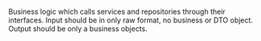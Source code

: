 Business logic which calls services and repositories through their interfaces.
Input should be in only raw format, no business or DTO object.
Output should be only a business objects.